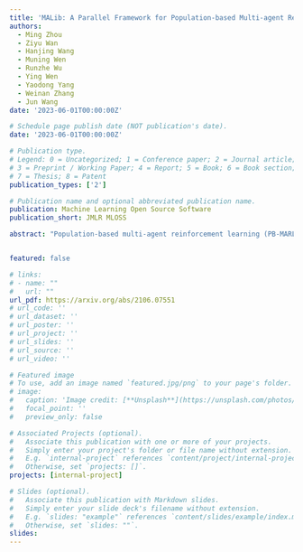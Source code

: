 ```yaml
---
title: 'MALib: A Parallel Framework for Population-based Multi-agent Reinforcement Learning'
authors:
  - Ming Zhou
  - Ziyu Wan
  - Hanjing Wang
  - Muning Wen
  - Runzhe Wu
  - Ying Wen
  - Yaodong Yang
  - Weinan Zhang
  - Jun Wang
date: '2023-06-01T00:00:00Z'

# Schedule page publish date (NOT publication's date).
date: '2023-06-01T00:00:00Z'

# Publication type.
# Legend: 0 = Uncategorized; 1 = Conference paper; 2 = Journal article;
# 3 = Preprint / Working Paper; 4 = Report; 5 = Book; 6 = Book section;
# 7 = Thesis; 8 = Patent
publication_types: ['2']

# Publication name and optional abbreviated publication name.
publication: Machine Learning Open Source Software
publication_short: JMLR MLOSS

abstract: "Population-based multi-agent reinforcement learning (PB-MARL) refers to the series of methods nested with reinforcement learning (RL) algorithms, which produces a self-generated sequence of tasks arising from the coupled population dynamics. By leveraging auto-curricula to induce a population of distinct emergent strategies, PB-MARL has achieved impressive success in tackling multi-agent tasks. Despite remarkable prior arts of distributed RL frameworks, PB-MARL poses new challenges for parallelizing the training frameworks due to the additional complexity of multiple nested workloads between sampling, training and evaluation involved with heterogeneous policy interactions. To solve these problems, we present MALib, a scalable and efficient computing framework for PB-MARL. Our framework is comprised of three key components: (1) a centralized task dispatching model, which supports the self-generated tasks and scalable training with heterogeneous policy combinations; (2) a programming architecture named Actor-Evaluator-Learner, which achieves high parallelism for both training and sampling, and meets the evaluation requirement of auto-curriculum learning; (3) a higher-level abstraction of MARL training paradigms, which enables efficient code reuse and flexible deployments on different distributed computing paradigms. Experiments on a series of complex tasks such as multi-agent Atari Games show that MALib achieves throughput higher than 40K FPS on a single machine with 32 CPU cores; 5x speedup than RLlib and at least 3x speedup than OpenSpiel in multi-agent training tasks. MALib is publicly available at https://github.com/sjtu-marl/malib"


featured: false

# links:
# - name: ""
#   url: ""
url_pdf: https://arxiv.org/abs/2106.07551
# url_code: ''
# url_dataset: ''
# url_poster: ''
# url_project: ''
# url_slides: ''
# url_source: ''
# url_video: ''

# Featured image
# To use, add an image named `featured.jpg/png` to your page's folder.
# image:
#   caption: 'Image credit: [**Unsplash**](https://unsplash.com/photos/jdD8gXaTZsc)'
#   focal_point: ''
#   preview_only: false

# Associated Projects (optional).
#   Associate this publication with one or more of your projects.
#   Simply enter your project's folder or file name without extension.
#   E.g. `internal-project` references `content/project/internal-project/index.md`.
#   Otherwise, set `projects: []`.
projects: [internal-project]

# Slides (optional).
#   Associate this publication with Markdown slides.
#   Simply enter your slide deck's filename without extension.
#   E.g. `slides: "example"` references `content/slides/example/index.md`.
#   Otherwise, set `slides: ""`.
slides:
---
```

